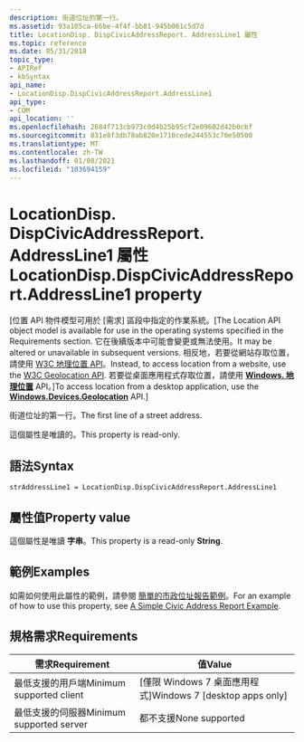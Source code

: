 ```yaml
---
description: 街道位址的第一行。
ms.assetid: 93a105ca-66be-4f4f-bb81-945b061c5d7d
title: LocationDisp. DispCivicAddressReport. AddressLine1 屬性
ms.topic: reference
ms.date: 05/31/2018
topic_type:
- APIRef
- kbSyntax
api_name:
- LocationDisp.DispCivicAddressReport.AddressLine1
api_type:
- COM
api_location: ''
ms.openlocfilehash: 2684f713cb973c0d4b25b95cf2e09602d42b0cbf
ms.sourcegitcommit: 831e8f3db78ab820e1710cede244553c70e50500
ms.translationtype: MT
ms.contentlocale: zh-TW
ms.lasthandoff: 01/08/2021
ms.locfileid: "103694159"
---
```

# <a name="locationdispdispcivicaddressreportaddressline1-property"></a><span data-ttu-id="d6cba-103">LocationDisp. DispCivicAddressReport. AddressLine1 屬性</span><span class="sxs-lookup"><span data-stu-id="d6cba-103">LocationDisp.DispCivicAddressReport.AddressLine1 property</span></span>

<span data-ttu-id="d6cba-104">\[位置 API 物件模型可用於 [需求] 區段中指定的作業系統。</span><span class="sxs-lookup"><span data-stu-id="d6cba-104">\[The Location API object model is available for use in the operating systems specified in the Requirements section.</span></span> <span data-ttu-id="d6cba-105">它在後續版本中可能會變更或無法使用。</span><span class="sxs-lookup"><span data-stu-id="d6cba-105">It may be altered or unavailable in subsequent versions.</span></span> <span data-ttu-id="d6cba-106">相反地，若要從網站存取位置，請使用 [W3C 地理位置 API](/previous-versions/windows/internet-explorer/ie-developer/samples/gg589513(v=vs.85))。</span><span class="sxs-lookup"><span data-stu-id="d6cba-106">Instead, to access location from a website, use the [W3C Geolocation API](/previous-versions/windows/internet-explorer/ie-developer/samples/gg589513(v=vs.85)).</span></span> <span data-ttu-id="d6cba-107">若要從桌面應用程式存取位置，請使用 [**Windows. 地理位置**](/uwp/api/Windows.Devices.Geolocation) API。\]</span><span class="sxs-lookup"><span data-stu-id="d6cba-107">To access location from a desktop application, use the [**Windows.Devices.Geolocation**](/uwp/api/Windows.Devices.Geolocation) API.\]</span></span>

<span data-ttu-id="d6cba-108">街道位址的第一行。</span><span class="sxs-lookup"><span data-stu-id="d6cba-108">The first line of a street address.</span></span>

<span data-ttu-id="d6cba-109">這個屬性是唯讀的。</span><span class="sxs-lookup"><span data-stu-id="d6cba-109">This property is read-only.</span></span>

## <a name="syntax"></a><span data-ttu-id="d6cba-110">語法</span><span class="sxs-lookup"><span data-stu-id="d6cba-110">Syntax</span></span>


```JScript
strAddressLine1 = LocationDisp.DispCivicAddressReport.AddressLine1
```



## <a name="property-value"></a><span data-ttu-id="d6cba-111">屬性值</span><span class="sxs-lookup"><span data-stu-id="d6cba-111">Property value</span></span>

<span data-ttu-id="d6cba-112">這個屬性是唯讀 **字串**。</span><span class="sxs-lookup"><span data-stu-id="d6cba-112">This property is a read-only **String**.</span></span>

## <a name="examples"></a><span data-ttu-id="d6cba-113">範例</span><span class="sxs-lookup"><span data-stu-id="d6cba-113">Examples</span></span>

<span data-ttu-id="d6cba-114">如需如何使用此屬性的範例，請參閱 [簡單的市政位址報告範例](/uwp/api/Windows.Devices.Geolocation)。</span><span class="sxs-lookup"><span data-stu-id="d6cba-114">For an example of how to use this property, see [A Simple Civic Address Report Example](/uwp/api/Windows.Devices.Geolocation).</span></span>

## <a name="requirements"></a><span data-ttu-id="d6cba-115">規格需求</span><span class="sxs-lookup"><span data-stu-id="d6cba-115">Requirements</span></span>



| <span data-ttu-id="d6cba-116">需求</span><span class="sxs-lookup"><span data-stu-id="d6cba-116">Requirement</span></span> | <span data-ttu-id="d6cba-117">值</span><span class="sxs-lookup"><span data-stu-id="d6cba-117">Value</span></span> |
|-------------------------------------|--------------------------------------------|
| <span data-ttu-id="d6cba-118">最低支援的用戶端</span><span class="sxs-lookup"><span data-stu-id="d6cba-118">Minimum supported client</span></span><br/> | <span data-ttu-id="d6cba-119">\[僅限 Windows 7 桌面應用程式\]</span><span class="sxs-lookup"><span data-stu-id="d6cba-119">Windows 7 \[desktop apps only\]</span></span><br/> |
| <span data-ttu-id="d6cba-120">最低支援的伺服器</span><span class="sxs-lookup"><span data-stu-id="d6cba-120">Minimum supported server</span></span><br/> | <span data-ttu-id="d6cba-121">都不支援</span><span class="sxs-lookup"><span data-stu-id="d6cba-121">None supported</span></span><br/>                  |



 

